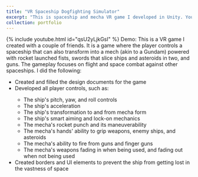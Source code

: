 ```yaml
---
title: "VR Spaceship Dogfighting Simulator"
excerpt: "This is spaceship and mecha VR game I developed in Unity. You can find the game in this link along with a demo: https://github.com/Sketching101/moon2/releases/tag/v1.1 <br/><img src='/images/SpaceFlightVRThumbnail.png' width='500' height='300'>"
collection: portfolio
---
```

{% include youtube.html id="qsU2yLjkGsI" %}
Demo:
This is a VR game I created with a couple of friends. It is a game where the player controls a spaceship that can also transform into a mech (akin to a Gundam) powered with rocket launched fists, swords that slice ships and asteroids in two, and guns. The gameplay focuses on flight and space combat against other spaceships. I did the following:
 <ul>
    <li>Created and filled the design documents for the game</li>
    <li>Developed all player controls, such as:</li>
    <ul>
        <li>The ship's pitch, yaw, and roll controls</li>
        <li>The ship's acceleration</li>
        <li>The ship's transformation to and from mecha form</li>
        <li>The ship's smart aiming and lock-on mechanics</li>
        <li>The mecha's rocket punch and its maneuverability</li>
        <li>The mecha's hands' ability to grip weapons, enemy ships, and asteroids</li>
        <li>The mecha's ability to fire from guns and finger guns</li>
        <li>The mecha's weapons fading in when being used, and fading out when not being used</li>
    </ul>
    <li>Created borders and UI elements to prevent the ship from getting lost in the vastness of space</li>
</ul> 